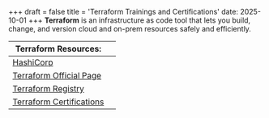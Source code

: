 +++
draft = false
title = 'Terraform Trainings and Certifications'
date: 2025-10-01
+++
**Terraform** is an infrastructure as code tool that lets you build, change, and version cloud and on-prem resources safely and efficiently.

| Terraform Resources:                                                       |     |
| -------------------------------------------------------------------------- | --- |
| [HashiCorp](https://www.hashicorp.com)                                     |     |
| [Terraform Official Page](https://developer.hashicorp.com/terraform)       |     |
| [Terraform Registry](https://registry.terraform.io/)                       |     |
| [Terraform Certifications](https://developer.hashicorp.com/certifications) |     |


